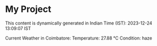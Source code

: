 # My Project

This content is dynamically generated in Indian Time (IST): 2023-12-24 13:09:07 IST


Current Weather in Coimbatore:
Temperature: 27.88 °C
Condition: haze
